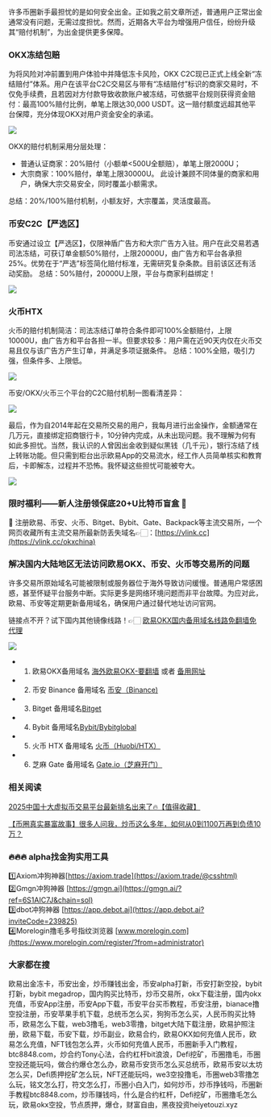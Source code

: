 许多币圈新手最担忧的是如何安全出金。正如我之前文章所述，普通用户正常出金通常没有问题，无需过度担忧。然而，近期各大平台为增强用户信任，纷纷升级其“赔付机制”，为出金提供更多保障。

### OKX冻结包赔

为将风险对冲前置到用户体验中并降低冻卡风险，OKX C2C现已正式上线全新“冻结赔付”体系。用户在该平台C2C交易区与带有“冻结赔付”标识的商家交易时，不仅免手续费，且若因对方付款导致收款账户被冻结，可依据平台规则获得资金赔付：最高100%赔付比例，单笔上限达30,000 USDT。这一赔付额度远超其他平台保障，充分体现OKX对用户资金安全的承诺。

[![](https://307e939.webp.li/20250902154124931.png)](https://btc8848.com/top-10-exchanges)

OKX的赔付机制采用分层处理：
- 普通认证商家：20%赔付（小额单<500U全额赔），单笔上限2000U；
- 大宗商家：100%赔付，单笔上限30000U。
此设计兼顾不同体量的商家和用户，确保大宗交易安全，同时覆盖小额需求。

总结：20%/100%赔付机制，小额友好，大宗覆盖，灵活度最高。

### 币安C2C【严选区】
币安通过设立【严选区】，仅限神盾广告方和大宗广告方入驻。用户在此交易若遇司法冻结，可获订单金额50%赔付，上限20000U，由广告方和平台各承担25%。优势在于“严选”标签简化赔付标准，无需研究复杂条款。目前该区还有活动奖励。
总结：50%赔付，20000U上限，平台与商家利益绑定！

[![](https://307e939.webp.li/20250902154202364.png)](https://btc8848.com/top-10-exchanges)

### 火币HTX
火币的赔付机制简洁：司法冻结订单符合条件即可100%全额赔付，上限10000U，由广告方和平台各担一半。但要求较多：用户需在近90天内仅在火币交易且仅与该广告方产生订单，并满足多项证据条件。
总结：100%全赔，吸引力强，但条件多、上限低。

[![](https://307e939.webp.li/20250902154228651.png)](https://btc8848.com/top-10-exchanges)

币安/OKX/火币三个平台的C2C赔付机制一图看清差异：

[![](https://307e939.webp.li/20250902154000422.png)](https://btc8848.com/top-10-exchanges)

最后，作为自2014年起在交易所交易的用户，我每月进行出金操作，金额通常在几万元，直接绑定招商银行卡，10分钟内完成，从未出现问题。我不理解为何有如此多担忧。当然，我认识的人曾因出金收到疑似黑钱（几千元），银行冻结了线上转账功能。但只需到柜台出示欧易App的交易流水，经工作人员简单核实和教育后，卡即解冻，过程并不恐怖。我怀疑这些担忧可能被夸大。

[![](https://307e939.webp.li/eQo2OPC.jpeg)](https://btc8848.com/top-10-exchanges)

### 限时福利——新人注册领保底20+U比特币盲盒 🎁
🎁 注册欧易、币安、火币、Bitget、Bybit、Gate、Backpack等主流交易所，一个网页收藏所有主流交易所最新防丢失域名👉🏻：[https://vlink.cc](https://vlink.cc/okxchina)

### 解决国内大陆地区无法访问欧易OKX、币安、火币等交易所的问题
许多交易所原始域名可能被限制或服务器位于海外导致访问缓慢。普通用户常感困惑，甚至怀疑平台服务中断。实际更多是网络环境问题而非平台故障。为应对此，欧易、币安等定期更新备用域名，确保用户通过替代地址访问官网。

链接点不开？试下国内其他镜像线路！👉🏻 [欧易OKX国内备用域名线路免翻墙免代理](https://vlink.cc/okxcn)

[![](https://307e939.webp.li/20250812124552161.png)](https://vlink.cc/okxcn)

- 1. 欧易OKX备用域名 [海外欧易OKX-要翻墙](https://www.okx.com/join/76527935) 或者 [备用网址](https://www.oucnyi.net/zh-hans/join/76527935)
- 2. 币安 Binance 备用域名 [币安（Binance)](https://accounts.binance.com/zh-CN/register?ref=36457687)
- 3. Bitget 备用域名[Bitget](https://www.bitget.com/zh-CN/referral/register?from=referral&clacCode=VRNEYUTR)
- 4. Bybit 备用域名[Bybit/Bybitglobal](https://www.bybitglobal.com/zh-MY/invite/?ref=VMKORMM)
- 5. 火币 HTX 备用域名 [火币（Huobi/HTX）](https://www.htx.com/invite/zh-cn/1f?invite_code=whf45223)
- 6. 芝麻 Gate 备用域名 [Gate.io（芝麻开门）](https://www.gate.io/zh/signup?ref_type=103&ref=A1ERAQ)

### 相关阅读
[2025中国十大虚拟币交易平台最新排名出来了🔥【值得收藏】](https://btc8848.com/top-10-exchanges/)

[【币圈真实暴富故事】很多人问我，炒币这么多年，如何从0到1100万再到负债10万？](https://heiyetouzi.xyz/biquanstory001/)

### 🔥🔥🔥 alpha找金狗实用工具
1️⃣Axiom冲狗神器[https://axiom.trade](https://axiom.trade/@csshtml)  
2️⃣Gmgn冲狗神器 [https://gmgn.ai](https://gmgn.ai/?ref=6S1AIC7J&chain=sol)  
3️⃣dbot冲狗神器 [https://app.debot.ai](https://app.debot.ai?inviteCode=239825)  
4️⃣Morelogin撸毛多号指纹浏览器 [www.morelogin.com](https://www.morelogin.com/register/?from=administrator)  

### 大家都在搜
欧易出金冻卡，币安出金，炒币赚钱出金，币安alpha打新，币安打新空投，bybit打新，bybit megadrop，国内购买比特币，炒币交易所，okx下载注册，国内okx充值，币安App注册，币安App下载，币安平台买币教程，币安注册，bianace撸空投注册，币安苹果手机下载，总统币怎么买，狗狗币怎么买，人民币购买比特币，欧易怎么下载，web3撸毛，web3零撸，bitget大陆下载注册，欧易护照注册，欧易下载，币安下载，炒币副业，欧易合约，欧易OKX如何充值人民币，欧易怎么充值，NFT钱包怎么弄，火币如何充值人民币，币圈新手入门教程，btc8848.com，炒合约Tony心法，合约杠杆bit浪浪，Defi挖矿，币圈撸毛，币圈空投还能玩吗，做合约爆仓怎么办，欧易币安货币怎么买总统币，欧易币安以太坊怎么买，Defi质押挖矿怎么玩，NFT还能玩吗，we3空投撸毛，币圈web3零撸怎么玩，铭文怎么打，符文怎么打，币圈小白入门，如何炒币，炒币挣钱吗，币圈新手教程btc8848.com，炒币赚钱吗，什么是合约杠杆，Defi挖矿，币圈撸毛怎么玩，欧易okx空投，节点质押，爆仓，财富自由，黑夜投资heiyetouzi.xyz
